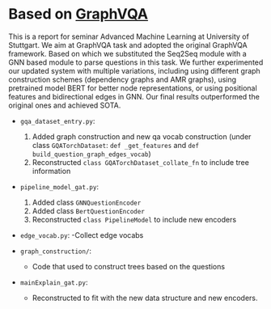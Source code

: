 # Based on [GraphVQA](https://github.com/codexxxl/GraphVQA)


This is a report for seminar Advanced Machine
Learning at University of Stuttgart. We aim
at GraphVQA task and adopted the original
GraphVQA framework. Based on which we
substituted the Seq2Seq module with a GNN
based module to parse questions in this task.
We further experimented our updated system
with multiple variations, including using different graph construction schemes (dependency
graphs and AMR graphs), using pretrained
model BERT for better node representations,
or using positional features and bidirectional
edges in GNN. Our final results outperformed
the original ones and achieved SOTA.


* ```gqa_dataset_entry.py```: 
	1. Added graph construction and new qa vocab construction (under class ```GQATorchDataset```: ```def _get_features``` and ```def build_question_graph_edges_vocab```)
	2. Reconstructed ```class GQATorchDataset_collate_fn``` to include tree information

* ```pipeline_model_gat.py```:
	1. Added class ```GNNQuestionEncoder```
	2. Added class ```BertQuestionEncoder```
	3. Reconstructed ```class PipelineModel``` to include new encoders

* ```edge_vocab.py```: 
	-Collect edge vocabs

* ```graph_construction/```:
	- Code that used to construct trees based on the questions

* ```mainExplain_gat.py```:
	- Reconstructed to fit with the new data structure and new encoders.
